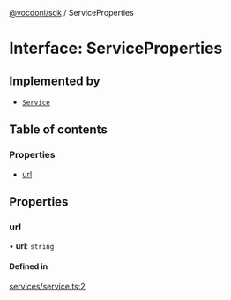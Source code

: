 [@vocdoni/sdk](/sdk) / ServiceProperties

# Interface: ServiceProperties

## Implemented by

- [`Service`](../classes/Service)

## Table of contents

### Properties

- [url](ServiceProperties#url)

## Properties

### url

• **url**: `string`

#### Defined in

[services/service.ts:2](https://github.com/vocdoni/vocdoni-sdk/blob/1053e59/src/services/service.ts#L2)

